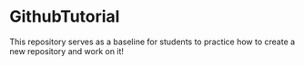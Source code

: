 # GithubTutorial
This repository serves as a baseline for students to practice how to create a new repository and work on it!

